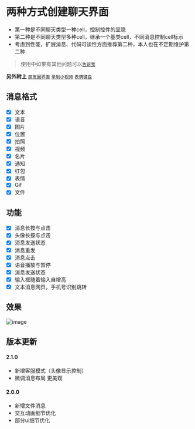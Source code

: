 # 两种方式创建聊天界面
* 第一种是不同聊天类型一种cell，控制控件的显隐
* 第二种是不同聊天类型多种cell，继承一个基类cell，不同消息控制cell标示
* 考虑到性能，扩展消息、代码可读性方面推荐第二种，本人也在不定期维护第二种
> 使用中如果有其他问题可以[`告诉我`](https://github.com/CCSH/SHChatMessageUI/issues/new)

**另外附上**
[`朋友圈界面`](https://github.com/CCSH/SHFriendTimeLineUI)
[`录制小视频`](https://github.com/CCSH/SHShortVideo)
[`表情键盘`](https://github.com/CCSH/SHEmotionKeyboard)

## 消息格式
- [x] 文本
- [x] 语音
- [x] 图片
- [x] 位置
- [x] 拍照
- [x] 视频
- [x] 名片
- [x] 通知
- [x] 红包
- [x] 表情
- [x] Gif
- [x] 文件
## 功能
- [x] 消息长按与点击
- [x] 头像长按与点击
- [x] 消息发送状态
- [x] 消息重发
- [x] 消息点击
- [x] 语音播放与暂停
- [x] 消息发送状态
- [x] 输入框随着输入自增高
- [x] 文本消息网页，手机号识别跳转

## 效果
![image](https://github.com/CCSH/SHChatMessageUI/blob/master/QQ20180702-183212-HD.gif)

## 版本更新
#### 2.1.0
- 新增客服模式（头像显示控制）
- 微调消息布局 更美观

#### 2.0.0
- 新增文件消息
- 交互动画细节优化
- 部分ui细节优化
